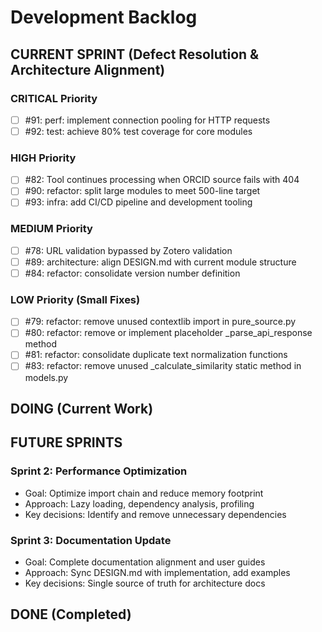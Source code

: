 # Development Backlog

## CURRENT SPRINT (Defect Resolution & Architecture Alignment)

### CRITICAL Priority
- [ ] #91: perf: implement connection pooling for HTTP requests
- [ ] #92: test: achieve 80% test coverage for core modules

### HIGH Priority  
- [ ] #82: Tool continues processing when ORCID source fails with 404
- [ ] #90: refactor: split large modules to meet 500-line target
- [ ] #93: infra: add CI/CD pipeline and development tooling

### MEDIUM Priority
- [ ] #78: URL validation bypassed by Zotero validation
- [ ] #89: architecture: align DESIGN.md with current module structure
- [ ] #84: refactor: consolidate version number definition

### LOW Priority (Small Fixes)
- [ ] #79: refactor: remove unused contextlib import in pure_source.py
- [ ] #80: refactor: remove or implement placeholder _parse_api_response method
- [ ] #81: refactor: consolidate duplicate text normalization functions
- [ ] #83: refactor: remove unused _calculate_similarity static method in models.py

## DOING (Current Work)

## FUTURE SPRINTS

### Sprint 2: Performance Optimization
- Goal: Optimize import chain and reduce memory footprint
- Approach: Lazy loading, dependency analysis, profiling
- Key decisions: Identify and remove unnecessary dependencies

### Sprint 3: Documentation Update
- Goal: Complete documentation alignment and user guides
- Approach: Sync DESIGN.md with implementation, add examples
- Key decisions: Single source of truth for architecture docs

## DONE (Completed)